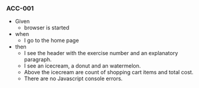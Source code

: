 
### ACC-001

* Given 
  * browser is started
* when 
  * I go to the home page
* then 
  * I see the header with the exercise number and an explanatory paragraph.
  * I see an icecream, a donut and an watermelon.
  * Above the icecream are count of shopping cart items and total cost.
  * There are no Javascript console errors.

